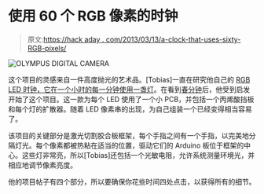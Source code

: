 # 使用 60 个 RGB 像素的时钟

> 原文:[https://hack aday . com/2013/03/13/a-clock-that-uses-sixty-RGB-pixels/](https://hackaday.com/2013/03/13/a-clock-that-uses-sixty-rgb-pixels/)

![OLYMPUS DIGITAL CAMERA](../Images/f9763fd0782ba0ba25c1de9c884f8872.png)

这个项目的灵感来自一件高度抛光的艺术品。[Tobias]一直在研究他自己的 [RGB LED 时钟，它在一个小时的每一分钟使用一盏灯](http://tobiscorner.floery.net/rgb-pixel-clock-part-4/)。在看到[春分钟](http://hackaday.com/2010/09/07/equinox-clock/)后，他受到启发开始了这个项目。这一款为每个 LED 使用了一个小 PCB，并包括一个丙烯酸挡板和每个灯的扩散器。随着 LED 像素串的出现，为自己组装一个已经变得相当容易了。

该项目的关键部分是激光切割胶合板框架，每个手指之间有一个手指，以完美地分隔灯光。每个像素都被热粘在适当的位置，驱动它们的 Arduino 板位于框架的中心。这些灯非常亮，所以[Tobias]还包括一个光敏电阻，允许系统测量环境光，并相应地调节像素亮度。

他的项目帖子有四个部分，所以要确保你花些时间四处点击，以获得所有的细节。